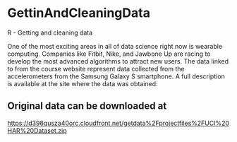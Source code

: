 # GettinAndCleaningData


R - Getting and cleaning data

One of the most exciting areas in all of data science right now is wearable computing. Companies like Fitbit, Nike, and Jawbone Up are racing to develop the most advanced algorithms to attract new users. The data linked to from the course website represent data collected from the accelerometers from the Samsung Galaxy S smartphone. A full description is available at the site where the data was obtained: 


## Original data can be downloaded at 
https://d396qusza40orc.cloudfront.net/getdata%2Fprojectfiles%2FUCI%20HAR%20Dataset.zip 
